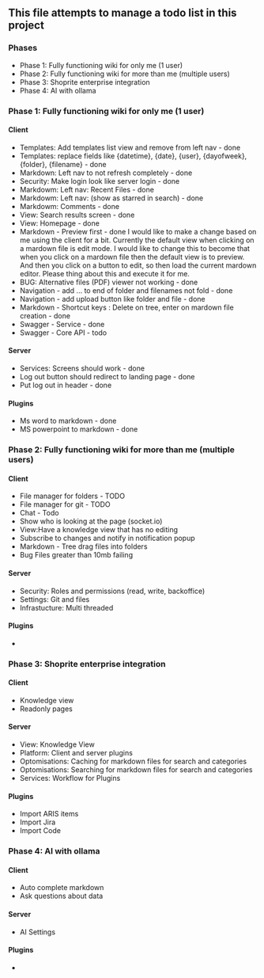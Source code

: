 ## This file attempts to manage a todo list in this project

### Phases
- Phase 1: Fully functioning wiki for only me (1 user)
- Phase 2: Fully functioning wiki for more than me (multiple users)
- Phase 3: Shoprite enterprise integration
- Phase 4: AI with ollama

### Phase 1: Fully functioning wiki for only me (1 user)
#### Client
- Templates: Add templates list view and remove from left nav - done
- Templates: replace fields like {datetime}, {date}, {user}, {dayofweek}, {folder}, {filename} - done
- Markdown: Left nav to not refresh completely - done
- Security: Make login look like server login - done
- Markdowm: Left nav: Recent Files - done
- Markdowm: Left nav: (show as starred in search) - done
- Markdowm: Comments - done
- View: Search results screen - done
- View: Homepage - done
- Markdown - Preview first - done
    I would like to make a change based on me using the client for a bit. Currently the default view when clicking on a mardown file is edit mode. I would like to change this to become that when you click on a mardown file then the default view is to preview. And then you click on a button to edit, so then load the current mardown editor. Please thing about this and execute it for me.     
- BUG: Alternative files (PDF) viewer not working - done
- Navigation - add ... to end of folder and filenames not fold  - done
- Navigation - add upload button like folder and file - done
- Markdown - Shortcut keys :  Delete on tree, enter on mardown file creation - done
- Swagger - Service - done
- Swagger - Core API - todo
 
#### Server
- Services: Screens should work - done
- Log out button should redirect to landing page - done
- Put log out in header - done

#### Plugins
- Ms word to markdown - done
- MS powerpoint to markdown - done

### Phase 2: Fully functioning wiki for more than me (multiple users)
#### Client
- File manager for folders  - TODO
- File manager for git - TODO
- Chat - Todo
- Show who is looking at the page (socket.io)
- View:Have a knowledge view that has no editing
- Subscribe to changes and notify in notification popup
- Markdown - Tree drag files into folders
- Bug Files greater than 10mb failing

#### Server
- Security: Roles and permissions (read, write, backoffice)
- Settings: Git and files
- Infrastucture: Multi threaded

#### Plugins
- 

### Phase 3: Shoprite enterprise integration
#### Client
- Knowledge view
- Readonly pages

#### Server

- View: Knowledge View
- Platform: Client and server plugins
- Optomisations: Caching for markdown files for search and categories
- Optomisations: Searching for markdown files for search and categories
- Services: Workflow for Plugins

#### Plugins
- Import ARIS items
- Import Jira
- Import Code 

### Phase 4: AI with ollama
#### Client
- Auto complete markdown
- Ask questions about data

#### Server
- AI Settings

#### Plugins
- 
